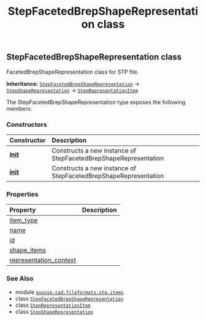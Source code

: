 ﻿---
title: StepFacetedBrepShapeRepresentation class
second_title: Aspose.CAD for Python via .NET API References
description: 
type: docs
weight: 330
url: /python-net/aspose.cad.fileformats.stp.items/stepfacetedbrepshaperepresentation/
is_root: false
---

## StepFacetedBrepShapeRepresentation class

FacetedBrepShapeRepresentation class for STP file.



**Inheritance:** [`StepFacetedBrepShapeRepresentation`](/cad/python-net/aspose.cad.fileformats.stp.items/stepfacetedbrepshaperepresentation) → 
[`StepShapeRepresentation`](/cad/python-net/aspose.cad.fileformats.stp.items/stepshaperepresentation) → 
[`StepRepresentationItem`](/cad/python-net/aspose.cad.fileformats.stp.items/steprepresentationitem)



The StepFacetedBrepShapeRepresentation type exposes the following members:

### Constructors
| Constructor | Description |
| :- | :- |
| [__init__](/cad/python-net/aspose.cad.fileformats.stp.items/stepfacetedbrepshaperepresentation/__init__/#) | Constructs a new instance of StepFacetedBrepShapeRepresentation |
| [__init__](/cad/python-net/aspose.cad.fileformats.stp.items/stepfacetedbrepshaperepresentation/__init__/#str-System.Collections.Generic.List<StepRepresentationItem>) | Constructs a new instance of StepFacetedBrepShapeRepresentation |


### Properties
| Property | Description |
| :- | :- |
| [item_type](/cad/python-net/aspose.cad.fileformats.stp.items/stepfacetedbrepshaperepresentation/item_type) |  |
| [name](/cad/python-net/aspose.cad.fileformats.stp.items/stepfacetedbrepshaperepresentation/name) |  |
| [id](/cad/python-net/aspose.cad.fileformats.stp.items/stepfacetedbrepshaperepresentation/id) |  |
| [shape_items](/cad/python-net/aspose.cad.fileformats.stp.items/stepfacetedbrepshaperepresentation/shape_items) |  |
| [representation_context](/cad/python-net/aspose.cad.fileformats.stp.items/stepfacetedbrepshaperepresentation/representation_context) |  |



### See Also
* module [`aspose.cad.fileformats.stp.items`](..)
* class [`StepFacetedBrepShapeRepresentation`](/cad/python-net/aspose.cad.fileformats.stp.items/stepfacetedbrepshaperepresentation)
* class [`StepRepresentationItem`](/cad/python-net/aspose.cad.fileformats.stp.items/steprepresentationitem)
* class [`StepShapeRepresentation`](/cad/python-net/aspose.cad.fileformats.stp.items/stepshaperepresentation)
